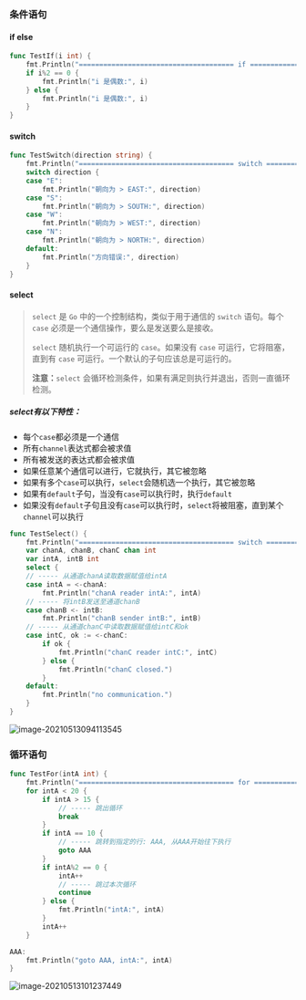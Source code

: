 ### 条件语句

#### if else

```go
func TestIf(i int) {
	fmt.Println("====================================== if ==========================================")
	if i%2 == 0 {
		fmt.Println("i 是偶数:", i)
	} else {
		fmt.Println("i 是偶数:", i)
	}
}
```

#### switch

```go
func TestSwitch(direction string) {
	fmt.Println("====================================== switch ======================================")
	switch direction {
	case "E":
		fmt.Println("朝向为 > EAST:", direction)
	case "S":
		fmt.Println("朝向为 > SOUTH:", direction)
	case "W":
		fmt.Println("朝向为 > WEST:", direction)
	case "N":
		fmt.Println("朝向为 > NORTH:", direction)
	default:
		fmt.Println("方向错误:", direction)
	}
}
```

#### select

>   `select` 是 `Go` 中的一个控制结构，类似于用于通信的 `switch` 语句。每个 `case` 必须是一个通信操作，要么是发送要么是接收。
>
>   `select` 随机执行一个可运行的 `case`。如果没有 `case` 可运行，它将阻塞，直到有 `case` 可运行。一个默认的子句应该总是可运行的。
>
>   __注意：__`select` 会循环检测条件，如果有满足则执行并退出，否则一直循环检测。

##### select有以下特性：

-   每个`case`都必须是一个通信
-   所有`channel`表达式都会被求值
-   所有被发送的表达式都会被求值
-   如果任意某个通信可以进行，它就执行，其它被忽略
-   如果有多个`case`可以执行，`select`会随机选一个执行，其它被忽略
-   如果有`default`子句，当没有`case`可以执行时，执行`default`
-   如果没有`default`子句且没有`case`可以执行时，`select`将被阻塞，直到某个`channel`可以执行

```go
func TestSelect() {
	fmt.Println("====================================== switch ======================================")
	var chanA, chanB, chanC chan int
	var intA, intB int
	select {
	// ----- 从通道chanA读取数据赋值给intA
	case intA = <-chanA:
		fmt.Println("chanA reader intA:", intA)
	// ----- 将intB发送至通道chanB
	case chanB <- intB:
		fmt.Println("chanB sender intB:", intB)
	// ----- 从通道chanC中读取数据赋值给intC和ok
	case intC, ok := <-chanC:
		if ok {
			fmt.Println("chanC reader intC:", intC)
		} else {
			fmt.Println("chanC closed.")
		}
	default:
		fmt.Println("no communication.")
	}
}
```

![image-20210513094113545](https://typroa12138.oss-cn-hangzhou.aliyuncs.com/image/2021/05/2021051309411313.png)



### 循环语句

```go
func TestFor(intA int) {
	fmt.Println("====================================== for ======================================")
	for intA < 20 {
		if intA > 15 {
			// ----- 跳出循环
			break
		}
		if intA == 10 {
            // ----- 跳转到指定的行: AAA, 从AAA开始往下执行
			goto AAA
		}
		if intA%2 == 0 {
			intA++
			// ----- 跳过本次循环
			continue
		} else {
			fmt.Println("intA:", intA)
		}
		intA++
	}

AAA:
	fmt.Println("goto AAA, intA:", intA)
}
```

![image-20210513101237449](https://typroa12138.oss-cn-hangzhou.aliyuncs.com/image/2021/05/2021051310123737.png)